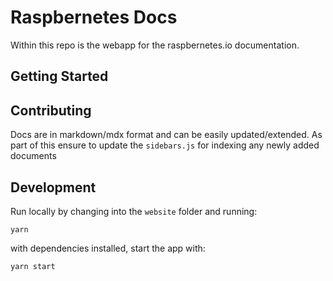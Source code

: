 # Raspbernetes Docs

Within this repo is the webapp for the raspbernetes.io documentation.


## Getting Started


## Contributing

Docs are in markdown/mdx format and can be easily updated/extended. As part of this ensure to update the `sidebars.js` for indexing any newly added documents

## Development

Run locally by changing into the `website` folder and running:

```yarn```

with dependencies installed, start the app with:

```yarn start```
